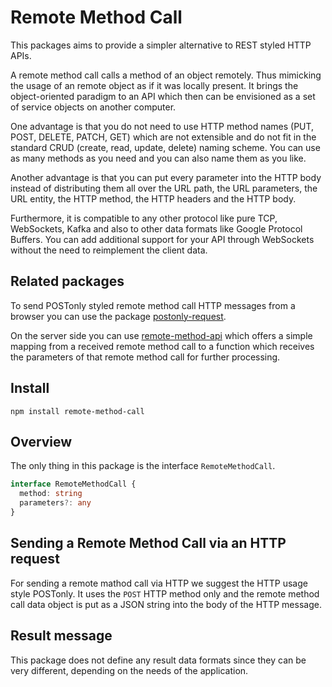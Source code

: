 # Remote Method Call

This packages aims to provide a simpler alternative to REST styled HTTP APIs.

A remote method call calls a method of an object remotely. Thus mimicking the usage of an remote object as if it was locally present. It brings the object-oriented paradigm to an API which then can be envisioned as a set of service objects on another computer.

One advantage is that you do not need to use HTTP method names (PUT, POST, DELETE, PATCH, GET) which are not extensible and do not fit in the standard CRUD (create, read, update, delete) naming scheme. You can use as many methods as you need and you can also name them as you like.

Another advantage is that you can put every parameter into the HTTP body instead of distributing them all over the URL path, the URL parameters, the URL entity, the HTTP method, the HTTP headers and the HTTP body.

Furthermore, it is compatible to any other protocol like pure TCP, WebSockets, Kafka and also to other data formats like Google Protocol Buffers. You can add additional support for your API through WebSockets without the need to reimplement the client data.

## Related packages

To send POSTonly styled remote method call HTTP messages from a browser you can use the package [postonly-request](https://github.com/c0deritter/postonly-request).

On the server side you can use [remote-method-api](https://github.com/c0deritter/remote-method-api) which offers a simple mapping from a received remote method call to a function which receives the parameters of that remote method call for further processing.

## Install

`npm install remote-method-call`

## Overview

The only thing in this package is the interface `RemoteMethodCall`.

```typescript
interface RemoteMethodCall {
  method: string
  parameters?: any
}
```

## Sending a Remote Method Call via an HTTP request

For sending a remote mathod call via HTTP we suggest the HTTP usage style POSTonly. It uses the `POST` HTTP method only and the remote method call data object is put as a JSON string into the body of the HTTP message.

## Result message

This package does not define any result data formats since they can be very different, depending on the needs of the application.